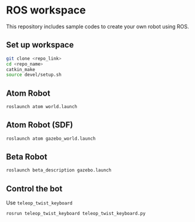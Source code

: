 # ROS workspace

This repository includes sample codes to create your own robot using ROS.

## Set up workspace

```bash
git clone <repo_link>
cd <repo_name>
catkin_make
source devel/setup.sh
```

## Atom Robot

```bash
roslaunch atom world.launch
```

## Atom Robot (SDF)

```bash
roslaunch atom gazebo_world.launch
```

## Beta Robot

```bash
roslaunch beta_description gazebo.launch
```

## Control the bot

Use `teleop_twist_keyboard`

```bash
rosrun teleop_twist_keyboard teleop_twist_keyboard.py
```
